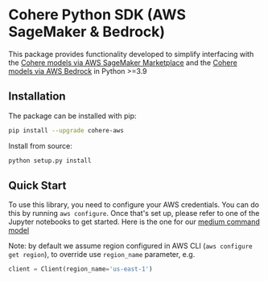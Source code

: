 # Cohere Python SDK (AWS SageMaker & Bedrock)

This package provides functionality developed to simplify interfacing with the [Cohere models via AWS SageMaker Marketplace](https://aws.amazon.com/marketplace/pp/prodview-6dmzzso5vu5my) and the [Cohere models via AWS Bedrock](TODO) in Python >=3.9

## Installation

The package can be installed with pip:
```bash
pip install --upgrade cohere-aws
```

Install from source:
```bash
python setup.py install
```

## Quick Start

To use this library, you need to configure your AWS credentials. You can do this by running `aws configure`. Once that's set up, please refer to one of the Jupyter notebooks to get started. Here is the one for our [medium command model](https://github.com/cohere-ai/cohere-aws/blob/main/notebooks/sagemaker/Deploy%20command%20medium.ipynb)


Note: by default we assume region configured in AWS CLI (`aws configure get region`), to override use `region_name` parameter, e.g.
```python
client = Client(region_name='us-east-1')
```
